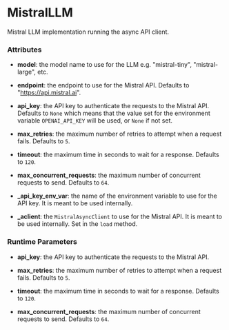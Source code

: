 # MistralLLM


Mistral LLM implementation running the async API client.







### Attributes

- **model**: the model name to use for the LLM e.g. "mistral-tiny", "mistral-large", etc.

- **endpoint**: the endpoint to use for the Mistral API. Defaults to "https://api.mistral.ai".

- **api_key**: the API key to authenticate the requests to the Mistral API. Defaults to `None` which  means that the value set for the environment variable `OPENAI_API_KEY` will be used, or  `None` if not set.

- **max_retries**: the maximum number of retries to attempt when a request fails. Defaults to `5`.

- **timeout**: the maximum time in seconds to wait for a response. Defaults to `120`.

- **max_concurrent_requests**: the maximum number of concurrent requests to send. Defaults  to `64`.

- **_api_key_env_var**: the name of the environment variable to use for the API key. It is meant to  be used internally.

- **_aclient**: the `MistralAsyncClient` to use for the Mistral API. It is meant to be used internally.  Set in the `load` method.





### Runtime Parameters

- **api_key**: the API key to authenticate the requests to the Mistral API.

- **max_retries**: the maximum number of retries to attempt when a request fails.  Defaults to `5`.

- **timeout**: the maximum time in seconds to wait for a response. Defaults to `120`.

- **max_concurrent_requests**: the maximum number of concurrent requests to send.  Defaults to `64`.





